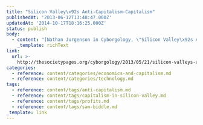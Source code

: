 ```yaml
---
title: "Silicon Valley\x92s Anti-Capitalism-Capitalism"
publishedAt: '2013-06-12T13:48:47.000Z'
updatedAt: '2014-10-17T18:16:25.000Z'
status: publish
body:
  - content: "[Nathan Jurgenson in Cyborgology, \"Silicon Valley\x92s Anti-Capitalism-Capitalism\"](http://thesocietypages.org/cyborgology/2013/05/21/silicon-valleys-anti-capitalism-capitalism/):\n\n<ExtendedQuote>\n  This may be an example of a larger trend towards a capitalism that doesn\x92t exist in spite of, doesn\x92t merely appropriate, but exists and even thrives precisely because of its anti-capitalist base. This isn\x92t exactly like how, say, punk so quickly got sold back to us by capitalists, or how capitalists have slapped Che\x92s face on t-shirts sold at Urban Outfitters, but instead a type of capitalism that is predicated, knowingly or unknowingly, on the idea of anti-capitalism. It\x92s not a capitalist logic that can co-opt anti-capitalism, but capitalism where anti-capitalism is an inherent part of its logic. Said differently, Silicon Valley\x92s habit of acting outside or above capitalism as an essential part of their business model is the essence of anti-capitalism-capitalism.\n</ExtendedQuote>\n\nAnother interesting response to that Sam Biddle piece I previously [engaged with here](https://jamesdigioia.com/david-karp-tumblr-and-just-rewards/ \"David Karp, Tumblr, and Just Rewards\"). Nathan takes a look at it from a different angle, focusing on how Silicon Valley's ethos fits into the larger economic structure of capitalism.\n"
    _template: richText
link:
  url: >-
    http://thesocietypages.org/cyborgology/2013/05/21/silicon-valleys-anti-capitalism-capitalism/
categories:
  - reference: content/categories/economics-and-capitalism.md
  - reference: content/categories/technology.md
tags:
  - reference: content/tags/anti-capitalism.md
  - reference: content/tags/capitalism-in-silicon-valley.md
  - reference: content/tags/profits.md
  - reference: content/tags/sam-biddle.md
_template: link
---
```



